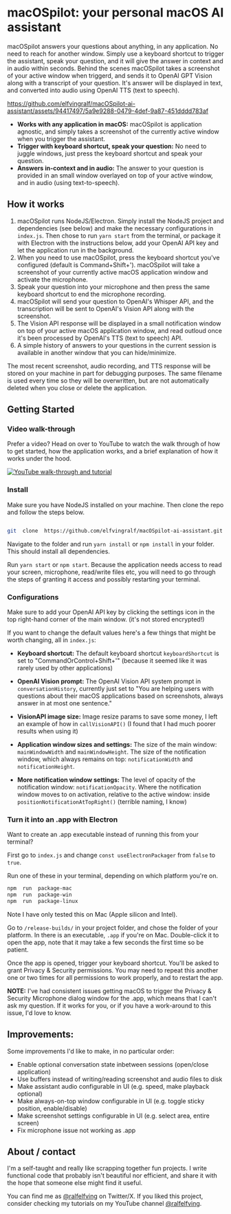 # macOSpilot: your personal macOS AI assistant

macOSpilot answers your questions about anything, in any application. No need to reach for another window. Simply use a keyboard shortcut to trigger the assistant, speak your question, and it will give the answer in context and in audio within seconds. Behind the scenes macOSpilot takes a screenshot of your active window when triggerd, and sends it to OpenAI GPT Vision along with a transcript of your question. It's answer will be displayed in text, and converted into audio using OpenAI TTS (text to speech).

https://github.com/elfvingralf/macOSpilot-ai-assistant/assets/94417497/5a9e9288-0479-4def-9a87-451dddd783af

- **Works with any application in macOS:** macOSpilot is application agnostic, and simply takes a screenshot of the currently active window when you trigger the assistant.
- **Trigger with keyboard shortcut, speak your question:** No need to juggle windows, just press the keyboard shortcut and speak your question.
- **Answers in-context and in audio:** The answer to your question is provided in an small window overlayed on top of your active window, and in audio (using text-to-speech).

## How it works

1. macOSpilot runs NodeJS/Electron. Simply install the NodeJS project and dependencies (see below) and make the necessary configurations in `index.js`. Then chose to run `yarn start` from the terminal, or package it with Electron with the instructions below, add your OpenAI API key and let the application run in the background.
2. When you need to use macOSpilot, press the keyboard shortcut you've configured (default is Command+Shift+'). macOSpilot will take a screenshot of your currently active macOS application window and activate the microphone.
3. Speak your question into your microphone and then press the same keyboard shortcut to end the microphone recording.
4. macOSpilot will send your question to OpenAI's Whisper API, and the transcription will be sent to OpenAI's Vision API along with the screenshot.
5. The Vision API response will be displayed in a small notification window on top of your active macOS application window, and read outloud once it's been processed by OpenAI's TTS (text to speech) API.
6. A simple history of answers to your questions in the current session is available in another window that you can hide/minimize.

The most recent screenshot, audio recording, and TTS response will be stored on your machine in part for debugging purposes. The same filename is used every time so they will be overwritten, but are not automatically deleted when you close or delete the application.

## Getting Started

### Video walk-through 
Prefer a video? Head on over to YouTube to watch the walk through of how to get started, how the application works, and a brief explanation of how it works under the hood. 

[![YouTube walk-through and tutorial](https://github.com/elfvingralf/macOSpilot-ai-assistant/assets/94417497/abacea02-0020-4d22-8b80-439a07770b96)](https://www.youtube.com/watch?v=1IdCWqTZLyA)



### Install
Make sure you have NodeJS installed on your machine. Then clone the repo and follow the steps below.

```bash

git  clone  https://github.com/elfvingralf/macOSpilot-ai-assistant.git

```

Navigate to the folder and run `yarn install` or `npm install` in your folder. This should install all dependencies.

Run `yarn start` or `npm start`. Because the application needs access to read your screen, microphone, read/write files etc, you will need to go through the steps of granting it access and possibly restarting your terminal.

### Configurations

Make sure to add your OpenAI API key by clicking the settings icon in the top right-hand corner of the main window. (it's not stored encrypted!)

If you want to change the default values here's a few things that might be worth changing, all in `index.js`:

- **Keyboard shortcut:** The default keyboard shortcut `keyboardShortcut` is set to "CommandOrControl+Shift+'" (because it seemed like it was rarely used by other applications)

- **OpenAI Vision prompt:** The OpenAI Vision API system prompt in `conversationHistory`, currently just set to "You are helping users with questions about their macOS applications based on screenshots, always answer in at most one sentence."

- **VisionAPI image size:** Image resize params to save some money, I left an example of how in `callVisionAPI()` (I found that I had much poorer results when using it)

- **Application window sizes and settings:** The size of the main window: `mainWindowWidth` and `mainWindowHeight`. The size of the notification window, which always remains on top: `notificationWidth` and `notificationHeight`.

- **More notification window settings:** The level of opacity of the notification window: `notificationOpacity`. Where the notification window moves to on activation, relative to the active window: inside `positionNotificationAtTopRight()` (terrible naming, I know)

### Turn it into an .app with Electron

Want to create an .app executable instead of running this from your terminal? 

First go to `index.js` and change `const useElectronPackager` from `false` to `true`.

Run one of these in your terminal, depending on which platform you're on. 

```bash
npm  run  package-mac
npm  run  package-win
npm  run  package-linux
```
Note I have only tested this on Mac (Apple silicon and Intel).

Go to `/release-builds/` in your project folder, and chose the folder of your platform. In there is an executable, `.app` if you're on Mac. Double-click it to open the app, note that it may take a few seconds the first time so be patient. 

Once the app is opened, trigger your keyboard shortcut. You'll be asked to grant Privacy & Security permissions. You may need to repeat this another one or two times for all permissions to work properly, and to restart the app. 

**NOTE:** I've had consistent issues getting macOS to trigger the Privacy & Security Microphone dialog window for the .app, which means that I can't ask my question. If it works for you, or if you have a work-around to this issue, I'd love to know. 

## Improvements:

Some improvements I'd like to make, in no particular order:

- Enable optional conversation state inbetween sessions (open/close application)
- Use buffers instead of writing/reading screenshot and audio files to disk
- Make assistant audio configurable in UI (e.g. speed, make playback optional)
- Make always-on-top window configurable in UI (e.g. toggle sticky position, enable/disable)
- Make screenshot settings configurable in UI (e.g. select area, entire screen)
- Fix microphone issue not working as .app 

## About / contact

I'm a self-taught and really like scrapping together fun projects. I write functional code that probably isn't beautiful nor efficient, and share it with the hope that someone else might find it useful.

You can find me as [@ralfelfving](https://twitter.com/ralfelfving) on Twitter/X. If you liked this project, consider checking my tutorials on my YouTube channel [@ralfelfving](https://www.youtube.com/@ralfelfving).

